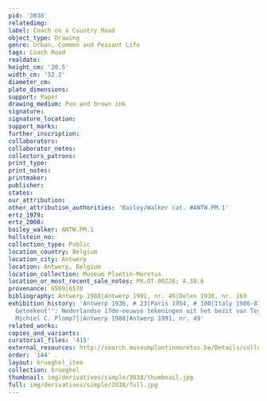 ```yaml
---
pid: '3038'
relatedimg: 
label: Coach on a Country Road
object_type: Drawing
genre: Urban, Common and Peasant Life
tags: Coach Road
realdate: 
height_cm: '20.5'
width_cm: '32.2'
diameter_cm: 
plate_dimensions: 
support: Paper
drawing_medium: Pen and brown ink
signature: 
signature_location: 
support_marks: 
further_inscription: 
collaborators: 
collaborator_notes: 
collectors_patrons: 
print_type: 
print_notes: 
printmaker: 
publisher: 
states: 
our_attribution: 
other_attribution_authorities: 'Bailey/Walker cat. #ANTW.PM.1'
ertz_1979: 
ertz_2008: 
bailey_walker: ANTW.PM.1
hollstein_no: 
collection_type: Public
location_country: Belgium
location_city: Antwerp
location: Antwerp, Belgium
location_collection: Museum Plantin-Moretus
location_or_most_recent_sale_notes: PK.OT.00226; A.38.6
provenance: 6569|6570
bibliography: Antwerp 1988|Antwerp 1991, nr. 49|Delen 1938, nr. 169
exhibition_history: 'Antwerp 1936, # 23|Paris 1954, # 100|Italy 1986-87 ["''In Italien
  Geteekent'': Nederlandse 17de-eeuwse tekeningen uit het bezit van Teylers Museum,"
  Michiel C. Plomp?]|Antwerp 1988|Antwerp 1991, nr. 49'
related_works: 
copies_and_variants: 
curatorial_files: '415'
external_resources: http://search.museumplantinmoretus.be/Details/collect/276957
order: '144'
layout: brueghel_item
collection: brueghel
thumbnail: img/derivatives/simple/3038/thumbnail.jpg
full: img/derivatives/simple/3038/full.jpg
---
```

